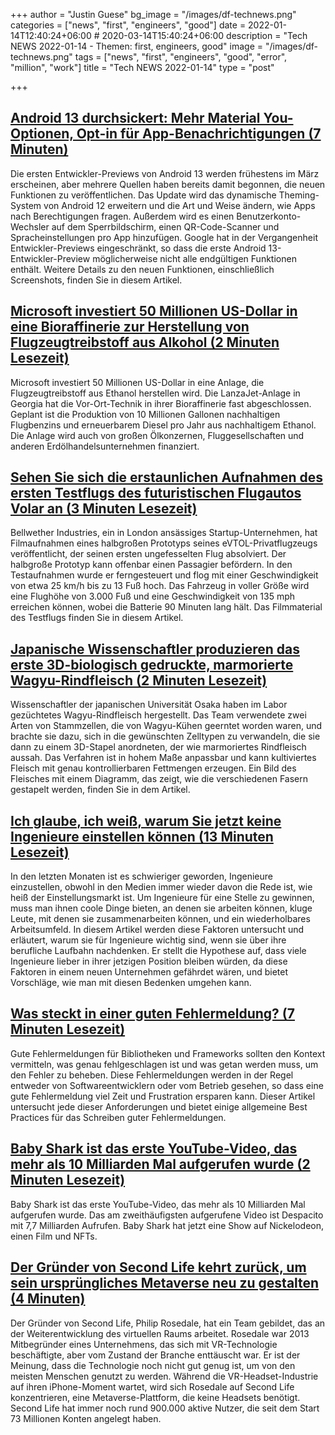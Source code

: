+++
author = "Justin Guese"
bg_image = "/images/df-technews.png"
categories = ["news", "first", "engineers", "good"]
date = 2022-01-14T12:40:24+06:00 # 2020-03-14T15:40:24+06:00
description = "Tech NEWS 2022-01-14 - Themen: first, engineers, good"
image = "/images/df-technews.png"
tags = ["news", "first", "engineers", "good", "error", "million", "work"]
title = "Tech NEWS 2022-01-14"
type = "post"

+++

## [Android 13 durchsickert: Mehr Material You-Optionen, Opt-in für App-Benachrichtigungen (7 Minuten)](https://arstechnica.com/gadgets/2022/01/android-13-leaks-more-material-you-options-opt-in-to-app-notifications/)

 Die ersten Entwickler-Previews von Android 13 werden frühestens im März erscheinen, aber mehrere Quellen haben bereits damit begonnen, die neuen Funktionen zu veröffentlichen. Das Update wird das dynamische Theming-System von Android 12 erweitern und die Art und Weise ändern, wie Apps nach Berechtigungen fragen. Außerdem wird es einen Benutzerkonto-Wechsler auf dem Sperrbildschirm, einen QR-Code-Scanner und Spracheinstellungen pro App hinzufügen. Google hat in der Vergangenheit Entwickler-Previews eingeschränkt, so dass die erste Android 13-Entwickler-Preview möglicherweise nicht alle endgültigen Funktionen enthält. Weitere Details zu den neuen Funktionen, einschließlich Screenshots, finden Sie in diesem Artikel.

## [Microsoft investiert 50 Millionen US-Dollar in eine Bioraffinerie zur Herstellung von Flugzeugtreibstoff aus Alkohol (2 Minuten Lesezeit)](https://www.channelnewsasia.com/business/microsoft-invests-us50-million-alcohol-jet-fuel-biorefinery-2433536)

 Microsoft investiert 50 Millionen US-Dollar in eine Anlage, die Flugzeugtreibstoff aus Ethanol herstellen wird. Die LanzaJet-Anlage in Georgia hat die Vor-Ort-Technik in ihrer Bioraffinerie fast abgeschlossen. Geplant ist die Produktion von 10 Millionen Gallonen nachhaltigen Flugbenzins und erneuerbarem Diesel pro Jahr aus nachhaltigem Ethanol. Die Anlage wird auch von großen Ölkonzernen, Fluggesellschaften und anderen Erdölhandelsunternehmen finanziert.

## [Sehen Sie sich die erstaunlichen Aufnahmen des ersten Testflugs des futuristischen Flugautos Volar an (3 Minuten Lesezeit)](https://interestingengineering.com/watch-the-futuristic-flying-car-volars-amazing-first-test-flight-footage)

 Bellwether Industries, ein in London ansässiges Startup-Unternehmen, hat Filmaufnahmen eines halbgroßen Prototyps seines eVTOL-Privatflugzeugs veröffentlicht, der seinen ersten ungefesselten Flug absolviert. Der halbgroße Prototyp kann offenbar einen Passagier befördern. In den Testaufnahmen wurde er ferngesteuert und flog mit einer Geschwindigkeit von etwa 25 km/h bis zu 13 Fuß hoch. Das Fahrzeug in voller Größe wird eine Flughöhe von 3.000 Fuß und eine Geschwindigkeit von 135 mph erreichen können, wobei die Batterie 90 Minuten lang hält. Das Filmmaterial des Testflugs finden Sie in diesem Artikel.

## [Japanische Wissenschaftler produzieren das erste 3D-biologisch gedruckte, marmorierte Wagyu-Rindfleisch (2 Minuten Lesezeit)](https://newatlas.com/science/world-first-lab-grown-wagyu-beef-japan/)

 Wissenschaftler der japanischen Universität Osaka haben im Labor gezüchtetes Wagyu-Rindfleisch hergestellt. Das Team verwendete zwei Arten von Stammzellen, die von Wagyu-Kühen geerntet worden waren, und brachte sie dazu, sich in die gewünschten Zelltypen zu verwandeln, die sie dann zu einem 3D-Stapel anordneten, der wie marmoriertes Rindfleisch aussah. Das Verfahren ist in hohem Maße anpassbar und kann kultiviertes Fleisch mit genau kontrollierbaren Fettmengen erzeugen. Ein Bild des Fleisches mit einem Diagramm, das zeigt, wie die verschiedenen Fasern gestapelt werden, finden Sie in dem Artikel.

## [Ich glaube, ich weiß, warum Sie jetzt keine Ingenieure einstellen können (13 Minuten Lesezeit)](https://cushychicken.github.io/why-you-cant-hire-engineers/)

 In den letzten Monaten ist es schwieriger geworden, Ingenieure einzustellen, obwohl in den Medien immer wieder davon die Rede ist, wie heiß der Einstellungsmarkt ist. Um Ingenieure für eine Stelle zu gewinnen, muss man ihnen coole Dinge bieten, an denen sie arbeiten können, kluge Leute, mit denen sie zusammenarbeiten können, und ein wiederholbares Arbeitsumfeld. In diesem Artikel werden diese Faktoren untersucht und erläutert, warum sie für Ingenieure wichtig sind, wenn sie über ihre berufliche Laufbahn nachdenken. Er stellt die Hypothese auf, dass viele Ingenieure lieber in ihrer jetzigen Position bleiben würden, da diese Faktoren in einem neuen Unternehmen gefährdet wären, und bietet Vorschläge, wie man mit diesen Bedenken umgehen kann.

## [Was steckt in einer guten Fehlermeldung? (7 Minuten Lesezeit)](https://www.morling.dev/blog/whats-in-a-good-error-message/)

 Gute Fehlermeldungen für Bibliotheken und Frameworks sollten den Kontext vermitteln, was genau fehlgeschlagen ist und was getan werden muss, um den Fehler zu beheben. Diese Fehlermeldungen werden in der Regel entweder von Softwareentwicklern oder vom Betrieb gesehen, so dass eine gute Fehlermeldung viel Zeit und Frustration ersparen kann. Dieser Artikel untersucht jede dieser Anforderungen und bietet einige allgemeine Best Practices für das Schreiben guter Fehlermeldungen.

## [Baby Shark ist das erste YouTube-Video, das mehr als 10 Milliarden Mal aufgerufen wurde (2 Minuten Lesezeit)](https://www.theverge.com/2022/1/13/22881970/baby-shark-youtube-video-10-billion-views?scrolla=5eb6d68b7fedc32c19ef33b4)

 Baby Shark ist das erste YouTube-Video, das mehr als 10 Milliarden Mal aufgerufen wurde. Das am zweithäufigsten aufgerufene Video ist Despacito mit 7,7 Milliarden Aufrufen. Baby Shark hat jetzt eine Show auf Nickelodeon, einen Film und NFTs.

## [Der Gründer von Second Life kehrt zurück, um sein ursprüngliches Metaverse neu zu gestalten (4 Minuten)](https://www.cnet.com/tech/computing/second-life-founder-returns-to-revamp-his-original-metaverse/)

 Der Gründer von Second Life, Philip Rosedale, hat ein Team gebildet, das an der Weiterentwicklung des virtuellen Raums arbeitet. Rosedale war 2013 Mitbegründer eines Unternehmens, das sich mit VR-Technologie beschäftigte, aber vom Zustand der Branche enttäuscht war. Er ist der Meinung, dass die Technologie noch nicht gut genug ist, um von den meisten Menschen genutzt zu werden. Während die VR-Headset-Industrie auf ihren iPhone-Moment wartet, wird sich Rosedale auf Second Life konzentrieren, eine Metaverse-Plattform, die keine Headsets benötigt. Second Life hat immer noch rund 900.000 aktive Nutzer, die seit dem Start 73 Millionen Konten angelegt haben.

